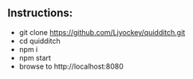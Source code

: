 ## Instructions:
 - git clone https://github.com/Ljyockey/quidditch.git
 - cd quidditch
 - npm i
 - npm start
 - browse to http://localhost:8080